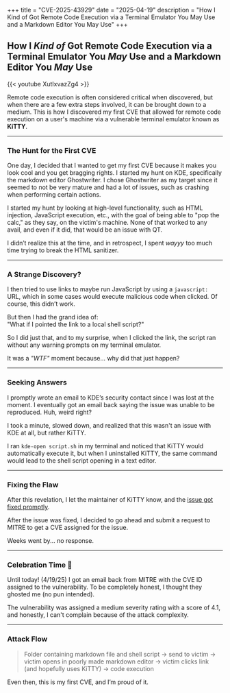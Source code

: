 +++
title = "CVE-2025-43929"
date = "2025-04-19"
description = "How I Kind of Got Remote Code Execution via a Terminal Emulator You May Use and a Markdown Editor You May Use"
+++

## How I _Kind of_ Got Remote Code Execution via a Terminal Emulator You _May_ Use and a Markdown Editor You _May_ Use



{{< youtube XutIxvazZg4 >}}


Remote code execution is often considered critical when discovered, but when there are a few extra steps involved, it can be brought down to a medium. This is how I discovered my first CVE that allowed for remote code execution on a user's machine via a vulnerable terminal emulator known as **KiTTY**.

---

### The Hunt for the First CVE

One day, I decided that I wanted to get my first CVE because it makes you look cool and you get bragging rights. I started my hunt on KDE, specifically the markdown editor Ghostwriter. I chose Ghostwriter as my target since it seemed to not be very mature and had a lot of issues, such as crashing when performing certain actions.

I started my hunt by looking at high-level functionality, such as HTML injection, JavaScript execution, etc., with the goal of being able to "pop the calc," as they say, on the victim's machine. None of that worked to any avail, and even if it did, that would be an issue with QT.

I didn’t realize this at the time, and in retrospect, I spent _wayyy_ too much time trying to break the HTML sanitizer.

---

### A Strange Discovery?

I then tried to use links to maybe run JavaScript by using a `javascript:` URL, which in some cases would execute malicious code when clicked. Of course, this didn’t work.

But then I had the grand idea of:  
"What if I pointed the link to a local shell script?"

So I did just that, and to my surprise, when I clicked the link, the script ran without any warning prompts on my terminal emulator.

It was a _"WTF"_ moment because... why did that just happen?

---

### Seeking Answers

I promptly wrote an email to KDE’s security contact since I was lost at the moment. I eventually got an email back saying the issue was unable to be reproduced. Huh, weird right?

I took a minute, slowed down, and realized that this wasn't an issue with KDE at all, but rather KiTTY.

I ran `kde-open script.sh` in my terminal and noticed that KiTTY would automatically execute it, but when I uninstalled KiTTY, the same command would lead to the shell script opening in a text editor.

---

### Fixing the Flaw

After this revelation, I let the maintainer of KiTTY know, and the [issue got fixed promptly](https://github.com/kovidgoyal/kitty/commit/ce5cfdd9caf44c538af800a07162e1f49bd53c35).

After the issue was fixed, I decided to go ahead and submit a request to MITRE to get a CVE assigned for the issue.

Weeks went by... no response.

---

### Celebration Time 🎉

Until today! (4/19/25) I got an email back from MITRE with the CVE ID assigned to the vulnerability. To be completely honest, I thought they ghosted me (no pun intended).

The vulnerability was assigned a medium severity rating with a score of 4.1, and honestly, I can't complain because of the attack complexity.

---

### Attack Flow

> Folder containing markdown file and shell script → send to victim → victim opens in poorly made markdown editor → victim clicks link (and hopefully uses KiTTY) → code execution

Even then, this is my first CVE, and I’m proud of it.
